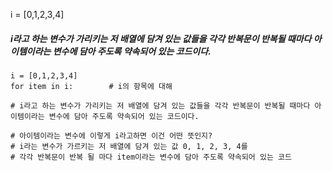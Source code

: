i = [0,1,2,3,4]

##### i라고 하는 변수가 가리키는 저 배열에 담겨 있는 값들을 각각 반복문이 반복될 때마다 아이템이라는 변수에 담아 주도록 약속되어 있는 코드이다.

```
i = [0,1,2,3,4]
for item in i:        # i의 항목에 대해

# i라고 하는 변수가 가리키는 저 배열에 담겨 있는 값들을 각각 반복문이 반복될 때마다 아이템이라는 변수에 담아 주도록 약속되어 있는 코드이다.

# 아이템이라는 변수에 이렇게 i라고하면 이건 어떤 뜻인지?
# i라는 변수가 가르키는 저 배열에 담겨 있는 값 0, 1, 2, 3, 4를
# 각각 반복문이 반복 될 마다 item이라는 변수에 담아 주도록 약속되어 있는 코드

```
